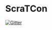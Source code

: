 # ScraTCon

[![Gitter](https://badges.gitter.im/ScraTCon/Lobby.svg)](https://gitter.im/ScraTCon/Lobby?utm_source=badge&utm_medium=badge&utm_campaign=pr-badge&utm_content=badge)